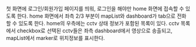 첫 화면에 로그인/회원가입 페이지를 띄워, 로그인을 해야만 home 화면에 접속할 수 있도록 한다. home 화면에서 좌측 2/3 부분이 mapList와 dashboard가 tab으로 전화할 수 있도록 한다.
home의 우측에는 cctv 상태 정보가 포함된 목록이 있다. cctv 목록에서 checkbox로 선택된 cctv들은 좌측 dashboard에서 영상으로 송출되고, mapList에서 marker로 위치정보를 표시한다.
